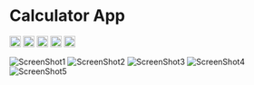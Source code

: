 # Calculator App
 
 <p float="left">
  <img src="/pics/tia4377079024440446316.png" width="20" />
  <img src="/pics/tia229607692772138740.png" width="20" /> 
  <img src="/pics/tia731838665414005833.png" width="20" />
  <img src="/pics/tia6033623814991627674.png" width="20" />
  <img src="/pics/tia6858211480890901094.png" width="20" />

</p>

![ScreenShot1](pics/tia4377079024440446316.png) ![ScreenShot2](pics/tia229607692772138740.png) ![ScreenShot3](pics/tia731838665414005833.png) ![ScreenShot4](pics/tia6033623814991627674.png) ![ScreenShot5](pics/tia6858211480890901094.png)

